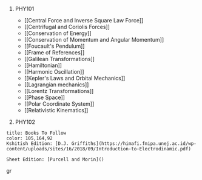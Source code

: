 1. PHY101
	- [[Central Force and Inverse Square Law Force]]
	- [[Centrifugal and Coriolis Forces]]
	- [[Conservation of Energy]]
	- [[Conservation of Momentum and Angular Momentum]]
	- [[Foucault's Pendulum]]
	- [[Frame of References]]
	- [[Galilean Transformations]]
	- [[Hamiltonian]]
	- [[Harmonic Oscillation]]
	- [[Kepler's Laws and Orbital Mechanics]]
	- [[Lagrangian mechanics]]
	- [[Lorentz Transformations]]
	- [[Phase Space]]
	- [[Polar Coordinate System]]
	- [[Relativistic Kinematics]]

2. PHY102
	
```ad-note
title: Books To Follow
color: 105,164,92
Kshitish Edition: [D.J. Griffiths](https://himafi.fmipa.unej.ac.id/wp-content/uploads/sites/16/2018/09/Introduction-to-Electrodinamic.pdf)

Sheet Edition: [Purcell and Morin]()
```
gr
